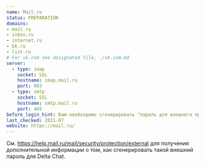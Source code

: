 ```yaml
---
name: Mail.ru
status: PREPARATION
domains:
- mail.ru
- inbox.ru
- internet.ru
- bk.ru
- list.ru
# For vk.com see designated file, ./vk.com.md
server:
  - type: imap
    socket: SSL
    hostname: imap.mail.ru
    port: 993
  - type: smtp
    socket: SSL
    hostname: smtp.mail.ru
    port: 465
before_login_hint: Вам необходимо сгенерировать "пароль для внешнего приложения" в веб-интерфейсе mail.ru, чтобы mail.ru работал с Delta Chat.
last_checked: 2021-07
website: https://mail.ru/
---
```


См. https://help.mail.ru/mail/security/protection/external для получения
дополнительной информации о том, как сгенерировать такой внешний пароль для
Delta Chat.

